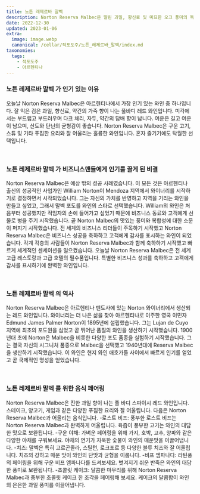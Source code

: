 ```yaml
---
title: 노튼 레제르바 말벡
description: Norton Reserva Malbec은 말린 과일, 향신료 및 미묘한 오크 풍미의 독특한 조합을 제공하는 강력하고 복합적인 레드 와인입니다.
date: 2022-12-30
updated: 2023-01-06
extra:
  image: image.webp
  canonical: /cellar/적포도주/노튼_레제르바_말벡/index.md
taxonomies:
  tags: 
    - 적포도주
    - 아르헨티나
---
```



### 노튼 레제르바 말벡 가 인기 있는 이유

오늘날 Norton Reserva Malbec은 아르헨티나에서 가장 인기 있는 와인 중 하나입니다. 잘 익은 검은 과일, 향신료, 약간의 가죽 향이 나는 풀바디 레드 와인입니다. 미각에서는 부드럽고 부드러우며 다크 체리, 자두, 약간의 담배 향이 납니다. 여운은 길고 여운이 남으며, 산도와 탄닌의 균형감이 좋습니다. Norton Reserva Malbec은 구운 고기, 스튜 및 기타 푸짐한 요리와 잘 어울리는 훌륭한 와인입니다. 혼자 즐기기에도 탁월한 선택입니다.

&nbsp;  

### 노튼 레제르바 말벡 가 비즈니스맨들에게 인기를 끌게 된 비결

Norton Reserva Malbec은 예상 밖의 성공 사례였습니다. 이 모든 것은 아르헨티나 출신의 성공적인 사업가인 William Norton이 Mendoza 지역에서 와이너리를 시작하기로 결정하면서 시작되었습니다. 그는 자신의 가치를 반영하고 지역을 기리는 와인을 만들고 싶었고, 그래서 말벡 포도를 와인의 스타로 선택했습니다. William의 와인은 처음부터 성공했지만 적임자의 손에 들어가고 싶었기 때문에 비즈니스 동료와 고객에게 선물로 병을 주기 시작했습니다. 곧 Norton Malbec의 맛있는 풍미와 복합성에 대한 소문이 퍼지기 시작했습니다. 전 세계의 비즈니스 리더들이 주목하기 시작했고 Norton Reserva Malbec은 비즈니스 성공을 축하하고 고객에게 감사를 표시하는 와인이 되었습니다. 각계 각층의 사람들이 Norton Reserva Malbec과 함께 축하하기 시작했고 빠르게 세계적인 센세이션을 일으켰습니다. 오늘날 Norton Reserva Malbec은 전 세계 고급 레스토랑과 고급 호텔의 필수품입니다. 특별한 비즈니스 성과를 축하하고 고객에게 감사를 표시하기에 완벽한 와인입니다.

&nbsp;  

### 노튼 레제르바 말벡 의 역사

Norton Reserva Malbec은 아르헨티나 멘도사에 있는 Norton 와이너리에서 생산되는 레드 와인입니다. 와이너리는 더 나은 삶을 찾아 아르헨티나로 이주한 영국 이민자 Edmund James Palmer Norton이 1895년에 설립했습니다. 그는 Lujan de Cuyo 지역에 최초의 포도원을 심었고 곧 뛰어난 품질의 와인을 생산하기 시작했습니다. 1900년대 초에 Norton은 Malbec을 비롯한 다양한 포도 품종을 실험하기 시작했습니다. 그는 결국 자신의 시그니처 품종으로 Malbec을 선택했고 1940년대에 Reserva Malbec을 생산하기 시작했습니다. 이 와인은 현지 와인 애호가들 사이에서 빠르게 인기를 얻었고 곧 국제적인 명성을 얻었습니다.

&nbsp;  

### 노튼 레제르바 말벡 를 위한 음식 페어링

Norton Reserva Malbec은 진한 과일 향이 나는 풀 바디 스파이시 레드 와인입니다. 스테이크, 양고기, 게임과 같은 다양한 푸짐한 요리와 잘 어울립니다. 다음은 Norton Reserva Malbec과 어울리는 음식입니다. -로스트 비프: 풍부한 로스트 비프는 Norton Reserva Malbec과 완벽하게 어울립니다. 육즙이 풍부한 고기는 와인의 대담한 맛으로 보완됩니다. -구운 야채: 가벼운 페어링을 위해 가지, 호박, 고추, 양파와 같은 다양한 야채를 구워보세요. 야채의 연기가 자욱한 숯불이 와인의 매운맛을 이끌어냅니다. -치즈: 말벡은 특히 고르곤졸라, 스틸턴, 로크포르 등 다양한 블루 치즈와 잘 어울립니다. 치즈의 강하고 매운 맛이 와인의 단맛과 균형을 이룹니다. -비프 엠파나다: 라틴풍의 페어링을 위해 구운 비프 엠파나다를 드셔보세요. 벗겨지기 쉬운 반죽은 와인의 대담한 풍미로 보완됩니다. -초콜릿 케이크: 달콤한 마무리를 위해 Norton Reserva Malbec과 풍부한 초콜릿 케이크 한 조각을 페어링해 보세요. 케이크의 달콤함이 와인의 은은한 과일 풍미를 이끌어냅니다.

&nbsp;  
